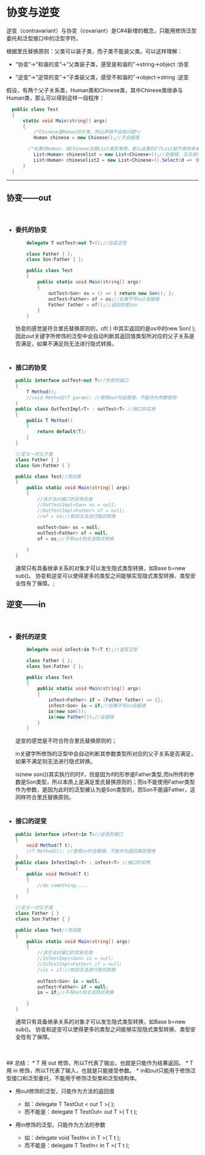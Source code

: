 # 协变与逆变

逆变（contravariant）与协变（covariant）是C#4新增的概念，只能用修饰泛型委托和泛型接口中的泛型字符。

根据里氏替换原则：父类可以装子类，而子类不能装父类。可以这样理解：

* “协变”->”和谐的变”->”父类装子类，感受是和谐的”->string->object :协变

* “逆变”->”逆常的变”->”子类装父类，感受不和谐的”->object->string :逆变


假设，有两个父子关系类，Human类和Chinese类，其中Chinese类继承与Human类，那么可以得到这样一段程序：

  ```C#
    public class Test
    {
    	static void Main(string[] args)
    	{
    		/*Chinese是Human的子类，所以声明不会有问题*/
			Human chinese = new Chinese();//不会报错

          /*如果将Human，和Chinese当做List类型来用，那么这里的2个List就不再有继承关系。没有继承关系在声明的时候就会出错。*/
			List<Human> chineselist = new List<Chinese>();//会报错，无法进行隐式转换
            List<Human> chineselist2 = new List<Chinese>().Select(d => (Human)d).ToList();//否则需要这样进行转换
		}
    }
  ```
</pre>

---

  ## 协变——out
</br>

  * ### 委托的协变
    ```C#
        delegate T outTest<out T>();//协变泛型

        class Father { };
        class Son:Father { };

        public class Test
        {
            public static void Main(string[] args)
            {
                outTest<Son> os = () => { return new Son(); };
                outTest<Father> of = os;//如果不写out会报错
                Father father = of();//返回的是Son
            }
        }
    ```
    协变的感觉是符合里氏替换原则的，of( ) 中其实返回的是os中的new Son( );因此out关键字所修饰的泛型中会自动判断其返回值类型所对应的父子关系是否满足，如果不满足则无法进行隐式转换。
    </br>
    </br>
  * ### 接口的协变
    ```C#
    public interface outTest<out T>//协变的接口
    {
        T Method();
        //void Method2(T param); //使用out时会报错，不能作为参数使用
    }
    public class OutTestImpl<T> : outTest<T> //接口的实例
    {
        public T Method()
        {
            return default(T);
        }
    }

    //定义一对父子类
    class Father { }
    class Son:Father { }

    public class Test//测试类
    {
        public static void Main(string[] args)
        {
            //该方法对接口的实例无效
            //OutTestImpl<Son> os = null;
            //OutTestImpl<Father> of = null;
            //of = os;//依旧无法进行隐式转换
            
            outTest<Son> os = null;
            outTest<Father> of = null;
            of = os;//不写out则无法隐式转换

        }
    }
    ```
    通常只有具备继承关系的对象才可以发生隐式类型转换，如Base b=new sub()。
    协变和逆变可以使得更多的类型之间能够实现隐式类型转换、类型安全性有了保障。;

  ## 逆变——in
</br>

  * ### 委托的逆变
    ```C#
        delegate void inTest<in T>(T t);//逆变泛型

        class Father { };
        class Son:Father { };

        public class Test
        {
            public static void Main(string[] args)
            {
                inTest<Father> if = (Father father) => {};
                inTest<Son> is = if;//如果不写in会报错
                is(new son());
                is(new Father());//会报错
            }
        }
    ```
    逆变的感觉是不符合符合里氏替换原则的；
    
    in关键字所修饰的泛型中会自动判断其参数类型所对应的父子关系是否满足，如果不满足则无法进行隐式转换。

    is(new son())其实执行的时if，但是因为if的形参是Father类型,而is所传的参数是Son类型，所以本质上是满足里氏替换原则的；而is不能使用Father类型作为参数，是因为此时的泛型被认为是Son类型的，而Son不能装Father，这同样符合里氏替换原则。
    </br>
    </br>
  * ### 接口的逆变
    ```C#
    public interface inTest<in T>//逆变的接口
    {
        void Method(T t);
        //T Method2(); //使用in时会报错，不能作为返回类型使用
    }
    public class InTestImpl<T> : inTest<T> //接口的实例
    {
        public void Method(T t)
        {
            //do something.....
        }
    }

    //定义一对父子类
    class Father { }
    class Son:Father { }

    public class Test//测试类
    {
        public static void Main(string[] args)
        {
            //该方法对接口的实例无效
            //InTestImpl<Son> is = null;
            //InTestImpl<Father> if = null;
            //is = if;//依旧无法进行隐式转换
            
            outTest<Son> is = null;
            outTest<Father> if = null;
            is = if;//不写out则无法隐式转换

        }
    }
    ```
    通常只有具备继承关系的对象才可以发生隐式类型转换，如Base b=new sub()。
    协变和逆变可以使得更多的类型之间能够实现隐式类型转换、类型安全性有了保障。
</br>
</br>
## 总结：
* T 用 out 修饰，所以T代表了输出，也就是只能作为结果返回。
* T 用 in 修饰，所以T代表了输入，也就是只能接受参数。
* in和out只能用于修饰泛型接口和泛型委托，不能用于修饰泛型类和泛型结构体。

* 用out修饰的泛型，只能作为方法的返回值
    
    * 如：delegate T TestOut < out T >( );
    * 而不能是：delegate T TestOut< out T >( T t );

* 用in修饰的泛型，只能作为方法的参数
    * 如：delegate void TestIn< in T >( T t );
    * 而不能是：delegate T TestIn< in T >( T t );
